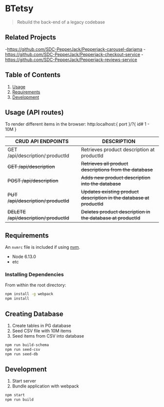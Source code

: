 # BTetsy

> Rebuild the back-end of a legacy codebase

## Related Projects

-https://github.com/SDC-PepperJack/Pepperjack-carousel-darjama
-https://github.com/SDC-PepperJack/Pepperjack-checkout-service
-https://github.com/SDC-PepperJack/Pepperjack-reviews-service

## Table of Contents

1. [Usage](#Usage)
1. [Requirements](#requirements)
1. [Development](#development)

## Usage (API routes)
To render different items in the browser: http:localhost:{ port }/?{ id# 1 - 10M }

|CRUD API ENDPOINTS                          | DESCRIPTION                                                          |
|--------------------------------------------|-----------------------------------------------------------------------
|GET      /api/description/:productId        | Retrieves product description at productId                           |
|~~GET      /api/description~~               | ~~Retrieves all product descriptions from the database~~             |
|~~POST     /api/description~~               | ~~Adds new product description into the database~~                   |
|~~PUT      /api/description/:productId~~    | ~~Updates existing product description in the database at productId~~|
|~~DELETE   /api/description/:productId~~    | ~~Deletes product description in the database at productId~~         |

## Requirements

An `nvmrc` file is included if using [nvm](https://github.com/creationix/nvm).

- Node 6.13.0
- etc

### Installing Dependencies
From within the root directory:

```sh
npm install -g webpack
npm install
```

## Creating Database
1. Create tables in PG database
2. Seed CSV file with 10M items
3. Seed items from CSV into database

```sh
npm run build-schema
npm run seed-csv
npm run seed-db
```

## Development
1. Start server
2. Bundle application with webpack
```sh
npm start
npm run build
```
